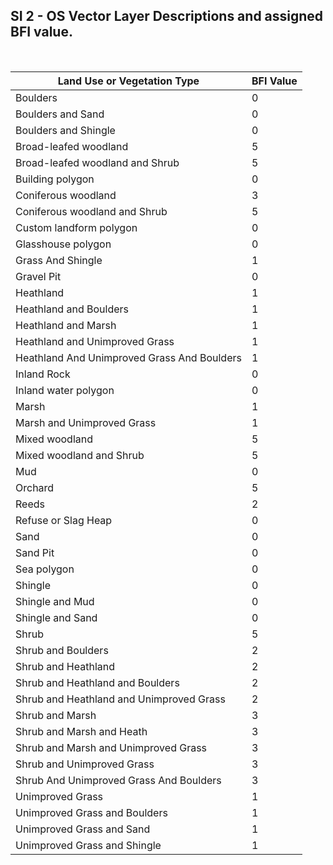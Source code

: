 ## SI 2 - OS Vector Layer Descriptions and assigned BFI value.
<br/>

| Land Use or Vegetation Type                 | BFI Value     |
| ------------------------------------------- | ------------- |
| Boulders                                    | 0             |
| Boulders and Sand                           | 0             |
| Boulders and Shingle                        | 0             |
| Broad-leafed woodland                       | 5             |
| Broad-leafed woodland and Shrub             | 5             |
| Building polygon                            | 0             |
| Coniferous woodland                         | 3             |
| Coniferous woodland and Shrub               | 5             |
| Custom landform polygon                     | 0             |
| Glasshouse polygon                          | 0             |
| Grass And Shingle                           | 1             |
| Gravel Pit                                  | 0             |
| Heathland                                   | 1             |
| Heathland and Boulders                      | 1             |
| Heathland and Marsh                         | 1             |
| Heathland and Unimproved Grass              | 1             |
| Heathland And Unimproved Grass And Boulders | 1             |
| Inland Rock                                 | 0             |
| Inland water polygon                        | 0             |
| Marsh                                       | 1             |
| Marsh and Unimproved Grass                  | 1             |
| Mixed woodland                              | 5             |
| Mixed woodland and Shrub                    | 5             |
| Mud                                         | 0             |
| Orchard                                     | 5             |
| Reeds                                       | 2             |
| Refuse or Slag Heap                         | 0             |
| Sand                                        | 0             |
| Sand Pit                                    | 0             |
| Sea polygon                                 | 0             |
| Shingle                                     | 0             |
| Shingle and Mud                             | 0             |
| Shingle and Sand                            | 0             |
| Shrub                                       | 5             |
| Shrub and  Boulders                         | 2             |
| Shrub and Heathland                         | 2             |
| Shrub and Heathland and Boulders            | 2             |
| Shrub and Heathland and Unimproved Grass    | 2             |
| Shrub and Marsh                             | 3             |
| Shrub and Marsh and Heath                   | 3             |
| Shrub and Marsh and Unimproved Grass        | 3             |
| Shrub and Unimproved Grass                  | 3             |
| Shrub And Unimproved Grass And Boulders     | 3             |
| Unimproved Grass                            | 1             |
| Unimproved Grass and Boulders               | 1             |
| Unimproved Grass and Sand                   | 1             |
| Unimproved Grass and Shingle                | 1             |

